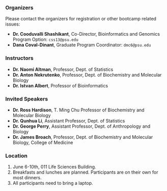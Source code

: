 ### Organizers

Please contact the organizers for registration or other bootcamp related issues:

* **Dr. Cooduvalli Shashikant**, Co-Director, Bioinformatics and Genomics Program Option: `css13@psu.edu`
* **Dana Coval-Dinant**, Graduate Program Coordinator: `dmc6@psu.edu`

### Instructors

* **Dr. Naomi Altman**, Professor, Dept. of Statistics
* **Dr. Anton Nekrutenko**, Professor, Dept. of Biochemistry and Molecular Biology
* **Dr. Istvan Albert**, Professor of Bioinformatics

### Invited Speakers

* **Dr. Ross Hardison**, T. Ming Chu Professor of Biochemistry and Molecular Biology
* **Dr. Qunhua Li**, Assistant Professor, Dept. of Statistics
* **Dr. George Perry**, Assistant Professor, Dept. of Anthropology and Biology
* **Dr. James Broach**, Professor, Dept. of Biochemistry and Molecular Biology, College of Medicine

### Location

1. June 6-10th, 011 Life Sciences Building.
2. Breakfasts and lunches are planned. Participants are on their own for most dinners.
3. All participants need to bring a laptop.
